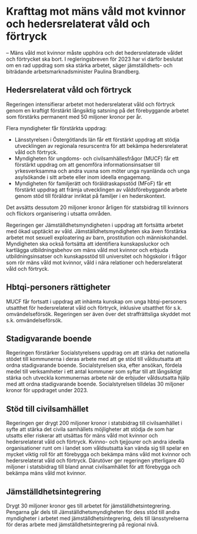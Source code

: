 # Krafttag mot mäns våld mot kvinnor och hedersrelaterat våld och förtryck

– Mäns våld mot kvinnor måste upphöra och det hedersrelaterade våldet och förtrycket ska bort. I regleringsbreven för 2023 har vi därför beslutat om en rad uppdrag som ska stärka arbetet, säger jämställdhets\- och biträdande arbetsmarknadsminister Paulina Brandberg.

## Hedersrelaterat våld och förtryck

Regeringen intensifierar arbetet mot hedersrelaterat våld och förtryck genom en kraftigt förstärkt långsiktig satsning på det förebyggande arbetet som förstärks permanent med 50 miljoner kronor per år.

Flera myndigheter får förstärkta uppdrag:

* Länsstyrelsen i Östergötlands län får ett förstärkt uppdrag att stödja utvecklingen av regionala resurscentra för att bekämpa hedersrelaterat våld och förtryck.
* Myndigheten för ungdoms\- och civilsamhällesfrågor (MUCF) får ett förstärkt uppdrag om att genomföra informationsinsatser till yrkesverksamma och andra vuxna som möter unga nyanlända och unga asylsökande i sitt arbete eller inom ideella engagemang.
* Myndigheten för familjerätt och föräldraskapsstöd (MFoF) får ett förstärkt uppdrag att främja utvecklingen av våldsförebyggande arbete genom stöd till föräldrar inriktat på familjer i en hederskontext.

Det avsätts dessutom 20 miljoner kronor årligen för statsbidrag till kvinnors och flickors organisering i utsatta områden.

Regeringen ger Jämställdhetsmyndigheten i uppdrag att fortsätta arbetet med ökad upptäckt av våld. Jämställdhetsmyndigheten ska även förstärka arbetet mot sexuell exploatering av barn, prostitution och människohandel. Myndigheten ska också fortsätta att identifiera kunskapsluckor och kartlägga utbildningsbehov om mäns våld mot kvinnor och erbjuda utbildningsinsatser och kunskapsstöd till universitet och högskolor i frågor som rör mäns våld mot kvinnor, våld i nära relationer och hedersrelaterat våld och förtryck.

## Hbtqi\-personers rättigheter

MUCF får fortsatt i uppdrag att inhämta kunskap om unga hbtqi\-personers utsatthet för hedersrelaterat våld och förtryck, inklusive utsatthet för s.k. omvändelseförsök. Regeringen ser även över det straffrättsliga skyddet mot s.k. omvändelseförsök.

## Stadigvarande boende

Regeringen förstärker Socialstyrelsens uppdrag om att stärka det nationella stödet till kommunerna i deras arbete med att ge stöd till våldsutsatta att ordna stadigvarande boende. Socialstyrelsen ska, efter ansökan, fördela medel till verksamheter i ett antal kommuner som syftar till att långsiktigt stärka och utveckla kommunernas arbete när de erbjuder våldsutsatta hjälp med att ordna stadigvarande boende. Socialstyrelsen tilldelas 30 miljoner kronor för uppdraget under 2023\.

## Stöd till civilsamhället

Regeringen ger drygt 200 miljoner kronor i statsbidrag till civilsamhället i syfte att stärka det civila samhällets möjligheter att stödja de som har utsatts eller riskerar att utsättas för mäns våld mot kvinnor och hedersrelaterat våld och förtryck. Kvinno\- och tjejjourer och andra ideella organisationer runt om i landet som våldsutsatta kan vända sig till spelar en mycket viktig roll för att förebygga och bekämpa mäns våld mot kvinnor och hedersrelaterat våld och förtryck. Därutöver ger regeringen ytterligare 40 miljoner i statsbidrag till bland annat civilsamhället för att förebygga och bekämpa mäns våld mot kvinnor.

## Jämställdhetsintegrering

Drygt 30 miljoner kronor ges till arbetet för jämställdhetsintegrering. Pengarna går dels till Jämställdhetsmyndigheten för dess stöd till andra myndigheter i arbetet med jämställdhetsintegrering, dels till länsstyrelserna för deras arbete med jämställdhetsintegrering på regional nivå.
